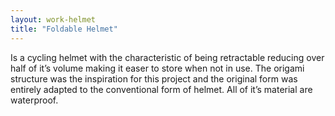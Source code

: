```yaml
---
layout: work-helmet
title: "Foldable Helmet"
---
```


Is a cycling helmet with the characteristic of being retractable reducing over half of it’s volume making it easer to store when not in use. The origami structure was the inspiration for this project and the original form was entirely adapted to the conventional form of helmet. All of it’s material are waterproof.